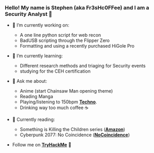 ### Hello! My name is Stephen (aka Fr3sHc0FFee) and I am a Security Analyst 👋

- 🔭 I’m currently working on:
    - A one line python script for web recon
    - BadUSB scripting through the Flipper Zero
    - Formatting and using a recently purchased HiGole Pro
- 🌱 I’m currently learning:
    - Different research methods and triaging for Security events
    - studying for the CEH certification
- 💬 Ask me about:
    - Anime (start Chainsaw Man opening theme)
    - Reading Manga
    - Playing/listening to 150bpm **[Techno]**.
    - Drinking way too much coffee ☕
- 📖 Currently reading:
    - Something is Killing the Children series (**[Amazon]**)
    - Cyberpunk 2077: No Coincidence (**[NoCoincidence]**)

      
- Follow me on **[TryHackMe]** 🤖

[amazon]: https://www.amazon.com/dp/B087F7SRC5?binding=paperback&ref=dbs_dp_sirpi "Amazon"
[NoCoincidence]: https://www.amazon.com/Cyberpunk-2077-Coincidence-Rafal-Kosik/dp/0759557179 "No Coincidence"
[tryhackme]: https://tryhackme.com/p/Fr3sHc0FFee "TryHackMe"
[techno]: https://open.spotify.com/playlist/37i9dQZF1E4nzt4cveHREl?si=d1530e7f6a5f4152
